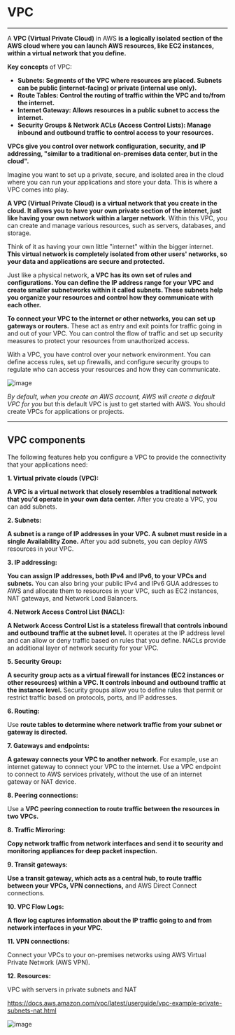 # VPC

---
A **VPC (Virtual Private Cloud)** in AWS **is a logically isolated section of the AWS cloud where you can launch AWS resources, like EC2 instances, within a virtual network that you define.** 

**Key concepts** of VPC:
- **Subnets: Segments of the VPC where resources are placed. Subnets can be public (internet-facing) or private (internal use only).**
- **Route Tables: Control the routing of traffic within the VPC and to/from the internet.**
- **Internet Gateway: Allows resources in a public subnet to access the internet.**
- **Security Groups & Network ACLs (Access Control Lists): Manage inbound and outbound traffic to control access to your resources.**

**VPCs give you control over network configuration, security, and IP addressing, "similar to a traditional on-premises data center, but in the cloud".**

Imagine you want to set up a private, secure, and isolated area in the cloud where you can run your applications and store your data. This is where a VPC comes into play.

**A VPC (Virtual Private Cloud) is a virtual network that you create in the cloud. It allows you to have your own private section of the internet, just like having your own network within a larger network**. Within this VPC, you can create and manage various resources, such as servers, databases, and storage.

Think of it as having your own little "internet" within the bigger internet. **This virtual network is completely isolated from other users' networks, so your data and applications are secure and protected.**

Just like a physical network, **a VPC has its own set of rules and configurations. You can define the IP address range for your VPC and create smaller subnetworks within it called subnets. These subnets help you organize your resources and control how they communicate with each other.**

**To connect your VPC to the internet or other networks, you can set up gateways or routers.** These act as entry and exit points for traffic going in and out of your VPC. You can control the flow of traffic and set up security measures to protect your resources from unauthorized access.

With a VPC, you have control over your network environment. You can define access rules, set up firewalls, and configure security groups to regulate who can access your resources and how they can communicate.

![image](https://github.com/iam-veeramalla/aws-devops-zero-to-hero/assets/43399466/12cc10b6-724c-42c9-b07b-d8a7ce124e24)

*By default, when you create an AWS account, AWS will create a default VPC for you* but this default VPC is just to get started with AWS. You should create VPCs for applications or projects. 


---
## VPC components 

The following features help you configure a VPC to provide the connectivity that your applications need:

**1. Virtual private clouds (VPC):**

**A VPC is a virtual network that closely resembles a traditional network that you'd operate in your own data center.** After you create a VPC, you can add subnets.

**2. Subnets:**

**A subnet is a range of IP addresses in your VPC. A subnet must reside in a single Availability Zone.** After you add subnets, you can deploy AWS resources in your VPC.

**3. IP addressing:**

**You can assign IP addresses, both IPv4 and IPv6, to your VPCs and subnets.** You can also bring your public IPv4 and IPv6 GUA addresses to AWS and allocate them to resources in your VPC, such as EC2 instances, NAT gateways, and Network Load Balancers.

**4. Network Access Control List (NACL):**

**A Network Access Control List is a stateless firewall that controls inbound and outbound traffic at the subnet level.** It operates at the IP address level and can allow or deny traffic based on rules that you define. NACLs provide an additional layer of network security for your VPC.
   
**5. Security Group:**

**A security group acts as a virtual firewall for instances (EC2 instances or other resources) within a VPC. It controls inbound and outbound traffic at the instance level.** Security groups allow you to define rules that permit or restrict traffic based on protocols, ports, and IP addresses.  

**6. Routing:**

Use **route tables to determine where network traffic from your subnet or gateway is directed.**

**7. Gateways and endpoints:**

**A gateway connects your VPC to another network.** For example, use an internet gateway to connect your VPC to the internet. Use a VPC endpoint to connect to AWS services privately, without the use of an internet gateway or NAT device.

**8. Peering connections:**

Use a **VPC peering connection to route traffic between the resources in two VPCs.**

**8. Traffic Mirroring:**

**Copy network traffic from network interfaces and send it to security and monitoring appliances for deep packet inspection.**

**9. Transit gateways:**

**Use a transit gateway, which acts as a central hub, to route traffic between your VPCs, VPN connections,** and AWS Direct Connect connections.

**10. VPC Flow Logs:**

**A flow log captures information about the IP traffic going to and from network interfaces in your VPC.**

**11. VPN connections:**

Connect your VPCs to your on-premises networks using AWS Virtual Private Network (AWS VPN).


**12. Resources:** 

VPC with servers in private subnets and NAT

https://docs.aws.amazon.com/vpc/latest/userguide/vpc-example-private-subnets-nat.html

![image](https://github.com/iam-veeramalla/aws-devops-zero-to-hero/assets/43399466/89d8316e-7b70-4821-a6bf-67d1dcc4d2fb)



